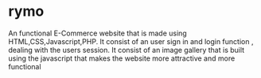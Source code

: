 # rymo
An functional E-Commerce website that is made using HTML,CSS,Javascript,PHP.
It consist of an user sign in and login function , dealing with the users session.
It consist of an image gallery that is built using the javascript that makes the website more attractive and more functional
